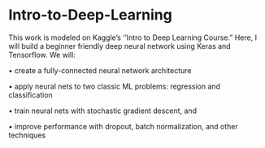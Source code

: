 # Intro-to-Deep-Learning

This work is modeled on Kaggle’s ‘’Intro to Deep Learning Course.” Here, I will build a beginner friendly deep neural network using Keras and Tensorflow. We will:

•	create a fully-connected neural network architecture

•	apply neural nets to two classic ML problems: regression and classification

•	train neural nets with stochastic gradient descent, and

•	improve performance with dropout, batch normalization, and other techniques
